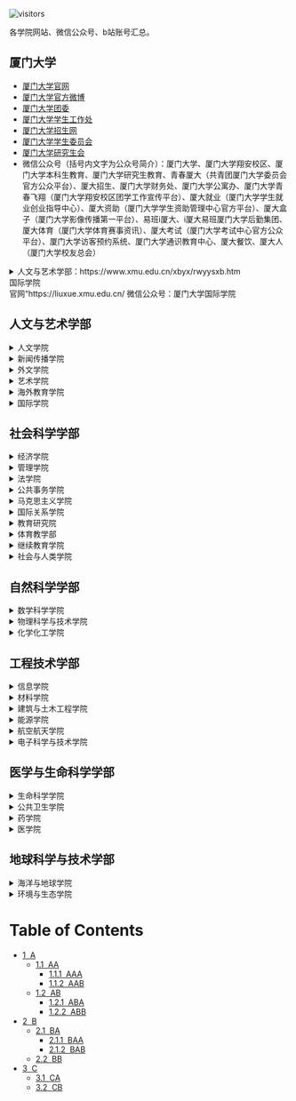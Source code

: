 ![visitors](https://visitor-badge.glitch.me/badge?page_id=rogerchenfz/XMU-Helper/tree/main/%E5%90%84%E5%AD%A6%E9%99%A2%E7%BD%91%E7%AB%99%E6%B1%87%E6%80%BB)

各学院网站、微信公众号、b站账号汇总。

## 厦门大学
- [厦门大学官网](https://www.xmu.edu.cn/)
- [厦门大学官方微博](https://weibo.com/xmunews)
- [厦门大学团委](https://tw.xmu.edu.cn/)
- [厦门大学学生工作处](https://xsc.xmu.edu.cn/)
- [厦门大学招生网](https://zsb.xmu.edu.cn/)
- [厦门大学学生委员会](https://xsh.xmu.edu.cn/)
- [厦门大学研究生会](https://yjsh.xmu.edu.cn/)
- 微信公众号（括号内文字为公众号简介）：厦门大学、厦门大学翔安校区、厦门大学本科生教育、厦门大学研究生教育、青春厦大（共青团厦门大学委员会官方公众平台）、厦大招生、厦门大学财务处、厦门大学公寓办、厦门大学青春飞翔（厦门大学翔安校区团学工作宣传平台）、厦大就业（厦门大学学生就业创业指导中心）、厦大资助（厦门大学学生资助管理中心官方平台）、厦大盒子（厦门大学影像传播第一平台）、易班i厦大、i厦大易班厦门大学后勤集团、厦大体育（厦门大学体育赛事资讯）、厦大考试（厦门大学考试中心官方公众平台）、厦门大学访客预约系统、厦门大学通识教育中心、厦大餐饮、厦大人（厦门大学校友总会）

<details>
        <summary>人文与艺术学部：https://www.xmu.edu.cn/xbyx/rwyysxb.htm</summary>
        <details>
                <summary>人文学院</summary>
                <div>官网：https://rwxy.xmu.edu.cn/</div>
                <div>微信公众号：厦大人文</div>
        </details>
        <details>
                <summary>新闻传播学院</summary>
                <div>官网：http://comm.xmu.edu.cn/</div>
        </details>
                <details>
                <summary>外文学院</summary>
                <div>官网：https://cflc.xmu.edu.cn/ 微信公众号：厦大外文CFLC</div>
        </details>
                <details>
                <summary>艺术学院</summary>
                <div>官网：https://art.xmu.edu.cn/</div> <div>微信公众号：厦门大学艺术学院</div>
        </details>
                <details>
                <summary>海外教育学院</summary>
                <div>官网：http://oec.xmu.edu.cn/ 微信公众号：厦门大学海外教育学院</div>
        </details>
                </details>
                <summary>国际学院</summary>
                <div>官网“https://liuxue.xmu.edu.cn/ 微信公众号：厦门大学国际学院</div>
        </details>
</details>

## 人文与艺术学部

<details>
        <summary>人文学院</summary>
        <p>官网</p>
</details>
<details>
        <summary>新闻传播学院</summary>
        <p>官网</p>
</details>
<details>
        <summary>外文学院</summary>
        <p>官网</p>
</details>
<details>
        <summary>艺术学院</summary>
        <p>官网</p>
</details>
<details>
        <summary>海外教育学院</summary>
        <p>官网</p>
</details>
<details>
        <summary>国际学院</summary>
        <p>官网</p>
</details>

## 社会科学学部

<details>
        <summary>经济学院</summary>
        <p>官网：https://economic.xmu.edu.cn/</p>
        <p>团委：https://jytw.xmu.edu.cn/</p>
        <p>王亚南经济研究院：https://wise.xmu.edu.cn/</p>
        <p>邹至庄经济研究中心：https://chowcenter.xmu.edu.cn/</p>
        <p>微信公众号：厦门大学经济学院、厦门大学王亚南经济研究院WISE、厦门大学邹至庄经济研究中心</p>
        <p>b站：WISESOE</p>
</details>
<details>
        <summary>管理学院</summary>
        <p>官网，厦门大学管理学院</p>
</details>
<details>
        <summary>法学院</summary>
        <p>官网</p>厦门大学法学院
</details>
<details>
        <summary>公共事务学院</summary>
        <p>官网，厦大公事</p>
</details>
<details>
        <summary>马克思主义学院</summary>
        <p>官网，厦大马院</p>
</details>
<details>
        <summary>国际关系学院</summary>
        <p>官网，厦大国关南洋</p>
</details>
<details>
        <summary>教育研究院</summary>
        <p>官网</p>
</details>
<details>
        <summary>体育教学部</summary>
        <p>官网</p>
</details>
<details>
        <summary>继续教育学院</summary>
        <p>官网</p>厦门大学继续教育学院
</details>
<details>
        <summary>社会与人类学院</summary>
        <p>官网</p>
</details>

## 自然科学学部

<details>
        <summary>数学科学学院</summary>
        <p>官网</p>
</details>
<details>
        <summary>物理科学与技术学院</summary>
        <p>官网，厦门大学物理科学与技术学院</p>
</details>
<details>
        <summary>化学化工学院</summary>
        <p>官网</p>
</details>

## 工程技术学部

<details>
        <summary>信息学院</summary>
        <p>官网</p>
</details>
<details>
        <summary>材料学院</summary>
        <p>官网</p>
</details>
<details>
        <summary>建筑与土木工程学院</summary>
        <p>官网，厦大石语</p>
</details>
<details>
        <summary>能源学院</summary>
        <p>官网</p>
</details>
<details>
        <summary>航空航天学院</summary>
        <p>官网</p>
</details>
<details>
        <summary>电子科学与技术学院</summary>
        <p>官网</p>
</details>

## 医学与生命科学学部

<details>
        <summary>生命科学学院</summary>
        <p>官网，厦大生科人</p>
</details>
<details>
        <summary>公共卫生学院</summary>
        <p>官网</p>
</details>
<details>
        <summary>药学院</summary>
        <p>官网</p>
</details>
<details>
        <summary>医学院</summary>
        <p>官网，厦门大学医学院</p>
</details>

## 地球科学与技术学部

<details>
        <summary>海洋与地球学院</summary>
        <p>官网</p>
</details>
<details>
        <summary>环境与生态学院</summary>
        <p>官网</p>
</details>

<h1>Table of Contents<span class="tocSkip"></span></h1>
<div class="toc"><ul class="toc-item"><li><span><a href="#A" data-toc-modified-id="A-1"><span class="toc-item-num">1&nbsp;&nbsp;</span>A</a></span><ul class="toc-item"><li><span><a href="#AA" data-toc-modified-id="AA-1.1"><span class="toc-item-num">1.1&nbsp;&nbsp;</span>AA</a></span><ul class="toc-item"><li><span><a href="#AAA" data-toc-modified-id="AAA-1.1.1"><span class="toc-item-num">1.1.1&nbsp;&nbsp;</span>AAA</a></span></li><li><span><a href="#AAB" data-toc-modified-id="AAB-1.1.2"><span class="toc-item-num">1.1.2&nbsp;&nbsp;</span>AAB</a></span></li></ul></li><li><span><a href="#AB" data-toc-modified-id="AB-1.2"><span class="toc-item-num">1.2&nbsp;&nbsp;</span>AB</a></span><ul class="toc-item"><li><span><a href="#ABA" data-toc-modified-id="ABA-1.2.1"><span class="toc-item-num">1.2.1&nbsp;&nbsp;</span>ABA</a></span></li><li><span><a href="#ABB" data-toc-modified-id="ABB-1.2.2"><span class="toc-item-num">1.2.2&nbsp;&nbsp;</span>ABB</a></span></li></ul></li></ul></li><li><span><a href="#B" data-toc-modified-id="B-2"><span class="toc-item-num">2&nbsp;&nbsp;</span>B</a></span><ul class="toc-item"><li><span><a href="#BA" data-toc-modified-id="BA-2.1"><span class="toc-item-num">2.1&nbsp;&nbsp;</span>BA</a></span><ul class="toc-item"><li><span><a href="#BAA" data-toc-modified-id="BAA-2.1.1"><span class="toc-item-num">2.1.1&nbsp;&nbsp;</span>BAA</a></span></li><li><span><a href="#BAB" data-toc-modified-id="BAB-2.1.2"><span class="toc-item-num">2.1.2&nbsp;&nbsp;</span>BAB</a></span></li></ul></li><li><span><a href="#BB" data-toc-modified-id="BB-2.2"><span class="toc-item-num">2.2&nbsp;&nbsp;</span>BB</a></span></li></ul></li><li><span><a href="#C" data-toc-modified-id="C-3"><span class="toc-item-num">3&nbsp;&nbsp;</span>C</a></span><ul class="toc-item"><li><span><a href="#CA" data-toc-modified-id="CA-3.1"><span class="toc-item-num">3.1&nbsp;&nbsp;</span>CA</a></span></li><li><span><a href="#CB" data-toc-modified-id="CB-3.2"><span class="toc-item-num">3.2&nbsp;&nbsp;</span>CB</a></span></li></ul></li></ul></div>
